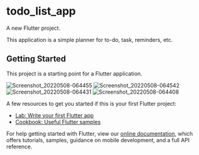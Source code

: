 # todo_list_app

A new Flutter project.

This application is a simple planner for to-do, task, reminders, etc.

## Getting Started

This project is a starting point for a Flutter application.

![Screenshot_20220508-064455]([https://user-images.githubusercontent.com/65516660/167292714-33b85442-f0b0-410f-8f3d-9fac53dce020.jpg)
![Screenshot_20220508-064542](https://user-images.githubusercontent.com/65516660/167292985-9e07717b-586e-4e86-a670-75b1639337a2.jpg)
![Screenshot_20220508-064431](https://user-images.githubusercontent.com/65516660/167292987-3a0d824d-d839-4043-bacb-8ce97ca025db.jpg)
![Screenshot_20220508-064408](https://user-images.githubusercontent.com/65516660/167292988-306be8b1-c040-4819-ada4-7969b8d28cb6.jpg)

A few resources to get you started if this is your first Flutter project:

- [Lab: Write your first Flutter app](https://flutter.dev/docs/get-started/codelab)
- [Cookbook: Useful Flutter samples](https://flutter.dev/docs/cookbook)

For help getting started with Flutter, view our
[online documentation](https://flutter.dev/docs), which offers tutorials,
samples, guidance on mobile development, and a full API reference.
